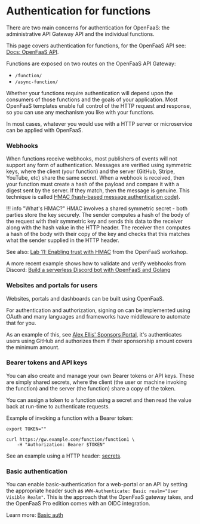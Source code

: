 # Authentication for functions

There are two main concerns for authentication for OpenFaaS: the administrative API Gateway API and the individual functions.

This page covers authentication for functions, for the OpenFaaS API see: [Docs: OpenFaaS API](/reference/rest-api/).

Functions are exposed on two routes on the OpenFaaS API Gateway:

* `/function/`
* `/async-function/`

Whether your functions require authentication will depend upon the consumers of those functions and the goals of your application. Most OpenFaaS templates enable full control of the HTTP request and response, so you can use any mechanism you like with your functions.

In most cases, whatever you would use with a HTTP server or microservice can be applied with OpenFaaS.

### Webhooks

When functions receive webhooks, most publishers of events will not support any form of authentication. Messages are verified using symmetric keys, where the client (your function) and the server (GitHub, Stripe, YouTube, etc) share the same secret. When a webhook is received, then your function must create a hash of the payload and compare it with a digest sent by the server. If they match, then the message is genuine. This technique is called [HMAC (hash-based message authentication code)](https://en.wikipedia.org/wiki/HMAC).

!!! info "What's HMAC?"
    HMAC involves a shared symmetric secret - both parties store the key securely. The sender computes a hash of the body of the request with their symmetric key and sends this data to the receiver along with the hash value in the HTTP header. The receiver then computes a hash of the body with their copy of the key and checks that this matches what the sender supplied in the HTTP header.

See also: [Lab 11: Enabling trust with HMAC](https://github.com/openfaas/workshop/blob/master/lab11.md) from the OpenFaaS workshop.

A more recent example shows how to validate and verify webhooks from Discord: [Build a serverless Discord bot with OpenFaaS and Golang](https://www.openfaas.com/blog/build-a-serverless-discord-bot/) 

### Websites and portals for users

Websites, portals and dashboards can be built using OpenFaaS.

For authentication and authorization, signing on can be implemented using OAuth and many languages and frameworks have middleware to automate that for you.

As an example of this, see [Alex Ellis' Sponsors Portal](https://insiders.alexellis.io/), it's authenticates users using GitHub and authorizes them if their sponsorship amount covers the minimum amount.

### Bearer tokens and API keys

You can also create and manage your own Bearer tokens or API keys. These are simply shared secrets, where the client (the user or machine invoking the function) and the server (the function) share a copy of the token.

You can assign a token to a function using a secret and then read the value back at run-time to authenticate requests.

Example of invoking a function with a Bearer token:

```
export TOKEN=""

curl https://gw.example.com/function/function1 \
    -H "Authorization: Bearer $TOKEN"
```

See an example using a HTTP header: [secrets](./secrets.md).


### Basic authentication

You can enable basic-authentication for a web-portal or an API by setting the appropriate header such as `WWW-Authenticate: Basic realm="User Visible Realm"`. This is the approach that the OpenFaaS gateway takes, and the OpenFaaS Pro edition comes with an OIDC integration.

Learn more: [Basic auth](https://en.wikipedia.org/wiki/Basic_access_authentication)
